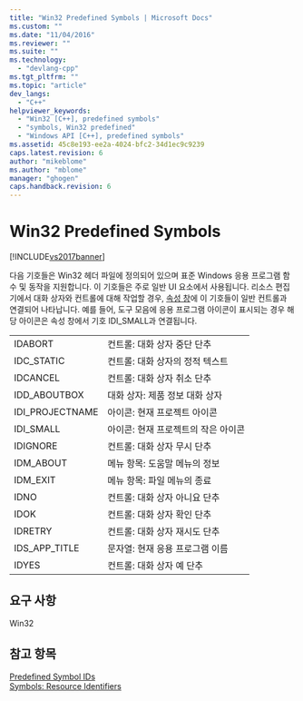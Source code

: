 ```yaml
---
title: "Win32 Predefined Symbols | Microsoft Docs"
ms.custom: ""
ms.date: "11/04/2016"
ms.reviewer: ""
ms.suite: ""
ms.technology: 
  - "devlang-cpp"
ms.tgt_pltfrm: ""
ms.topic: "article"
dev_langs: 
  - "C++"
helpviewer_keywords: 
  - "Win32 [C++], predefined symbols"
  - "symbols, Win32 predefined"
  - "Windows API [C++], predefined symbols"
ms.assetid: 45c8e193-ee2a-4024-bfc2-34d1ec9c9239
caps.latest.revision: 6
author: "mikeblome"
ms.author: "mblome"
manager: "ghogen"
caps.handback.revision: 6
---
```

# Win32 Predefined Symbols
[!INCLUDE[vs2017banner](../assembler/inline/includes/vs2017banner.md)]

다음 기호들은 Win32 헤더 파일에 정의되어 있으며 표준 Windows 응용 프로그램 함수 및 동작을 지원합니다.  이 기호들은 주로 일반 UI 요소에서 사용됩니다.  리소스 편집기에서 대화 상자와 컨트롤에 대해 작업할 경우, [속성 창](../Topic/Properties%20Window.md)에 이 기호들이 일반 컨트롤과 연결되어 나타납니다.  예를 들어, 도구 모음에 응용 프로그램 아이콘이 표시되는 경우 해당 아이콘은 속성 창에서 기호 IDI\_SMALL과 연결됩니다.  
  
|||  
|-|-|  
|IDABORT|컨트롤: 대화 상자 중단 단추|  
|IDC\_STATIC|컨트롤: 대화 상자의 정적 텍스트|  
|IDCANCEL|컨트롤: 대화 상자 취소 단추|  
|IDD\_ABOUTBOX|대화 상자: 제품 정보 대화 상자|  
|IDI\_PROJECTNAME|아이콘: 현재 프로젝트 아이콘|  
|IDI\_SMALL|아이콘: 현재 프로젝트의 작은 아이콘|  
|IDIGNORE|컨트롤: 대화 상자 무시 단추|  
|IDM\_ABOUT|메뉴 항목: 도움말 메뉴의 정보|  
|IDM\_EXIT|메뉴 항목: 파일 메뉴의 종료|  
|IDNO|컨트롤: 대화 상자 아니요 단추|  
|IDOK|컨트롤: 대화 상자 확인 단추|  
|IDRETRY|컨트롤: 대화 상자 재시도 단추|  
|IDS\_APP\_TITLE|문자열: 현재 응용 프로그램 이름|  
|IDYES|컨트롤: 대화 상자 예 단추|  
  
## 요구 사항  
 Win32  
  
## 참고 항목  
 [Predefined Symbol IDs](../windows/predefined-symbol-ids.md)   
 [Symbols: Resource Identifiers](../mfc/symbols-resource-identifiers.md)
